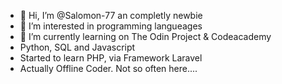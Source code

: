 - 👋 Hi, I’m @Salomon-77 an completly newbie
- 👀 I’m interested in programming langueages
- 🌱 I’m currently learning on The Odin Project & Codeacademy
- Python, SQL and Javascript
- Started to learn PHP, via Framework Laravel
- Actually Offline Coder. Not so often here.... 
